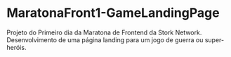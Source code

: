 # MaratonaFront1-GameLandingPage
Projeto do Primeiro dia da  Maratona de Frontend da Stork Network. Desenvolvimento de uma página landing para um jogo de guerra ou super-heróis.
